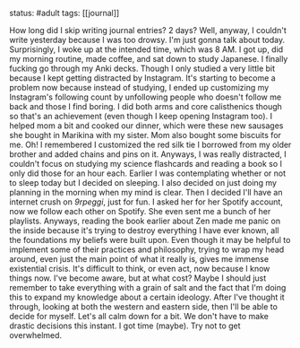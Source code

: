 status: #adult 
tags: [[journal]]

How long did I skip writing journal entries? 2 days? Well, anyway, I couldn't write yesterday because I was too drowsy. I'm just gonna talk about today. Surprisingly, I woke up at the intended time, which was 8 AM. I got up, did my morning routine, made coffee, and sat down to study Japanese. I finally fucking go through my Anki decks. Though I only studied a very little bit because I kept getting distracted by Instagram. It's starting to become a problem now because instead of studying, I ended up customizing my Instagram's following count by unfollowing people who doesn't follow me back and those I find boring. I did both arms and core calisthenics though so that's an achievement (even though I keep opening Instagram too). I helped mom a bit and cooked our dinner, which were these new sausages she bought in Marikina with my sister. Mom also bought some biscuits for me. Oh! I remembered I customized the red silk tie I borrowed from my older brother and added chains and pins on it. Anyways, I was really distracted, I couldn't focus on studying my science flashcards and reading a book so I only did those for an hour each. Earlier I was contemplating whether or not to sleep today but I decided on sleeping. I also decided on just doing my planning in the morning when my mind is clear. Then I decided I'll have an internet crush on *9rpeggi*, just for fun. I asked her for her Spotify account, now we follow each other on Spotify. She even sent me a bunch of her playlists. Anyways, reading the book earlier about Zen made me panic on the inside because it's trying to destroy everything I have ever known, all the foundations my beliefs were built upon. Even though it may be helpful to implement some of their practices and philosophy, trying to wrap my head around, even just the main point of what it really is, gives me immense existential crisis. It's difficult to think, or even act, now because I know things now. I've become aware, but at what cost? Maybe I should just remember to take everything with a grain of salt and the fact that I'm doing this to expand my knowledge about a certain ideology. After I've thought it through, looking at both the western and eastern side, then I'll be able to decide for myself. Let's all calm down for a bit. We don't have to make drastic decisions this instant. I got time (maybe). Try not to get overwhelmed.